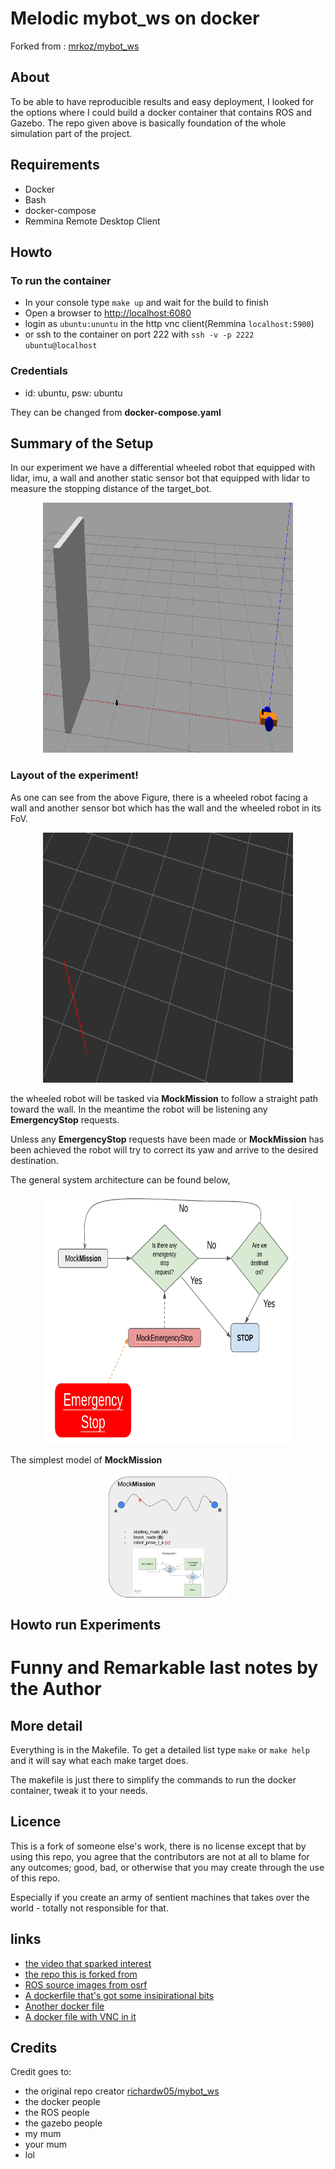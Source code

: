 # Melodic mybot_ws on docker

Forked from : [mrkoz/mybot_ws](https://github.com/mrkoz/mybot_ws)

## About

To be able to have reproducible results and easy deployment, I looked for the options where I could build a docker container that contains ROS and Gazebo. The repo given above is basically foundation of the whole simulation part of the project.

## Requirements

* Docker
* Bash
* docker-compose
* Remmina Remote Desktop Client 

## Howto

### To run the container

* In your console type `make up` and wait for the build to finish
* Open a browser to [http://localhost:6080](http://localhost:6080)
* login as `ubuntu:ununtu` in the http vnc client(Remmina `localhost:5900`)
* or ssh to the container on port 222 with `ssh -v -p 2222 ubuntu@localhost`

### Credentials

* id: ubuntu, psw: ubuntu

They can be changed from **docker-compose.yaml**

## Summary of the Setup

In our experiment we have a differential wheeled robot that equipped with lidar, imu, a wall and another static sensor bot that equipped with lidar to measure the stopping distance of the target_bot. 

<p align="center">
    <img src="pics/gazebo_setup.png" width="400" height="400" >
</p>


### Layout of the experiment!

As one can see from the above Figure, there is a wheeled robot facing a wall and another sensor bot which has the wall and the wheeled robot in its FoV. 

<p align="center">
    <img src="pics/gazebo_setup_pcl.png" width="400" height="400">
</p>

the wheeled robot will be tasked via **MockMission** to follow a straight path toward the wall. In the meantime the robot will be listening any **EmergencyStop** requests. 

Unless any **EmergencyStop** requests have been made or **MockMission** has been achieved the robot will try to correct its yaw and arrive to the desired destination.

The general system architecture can be found below, 

<p align="center">
    <img src="pics/system_architecture.png" width="400" height="400">
</p>


The simplest model of **MockMission**
<p align="center">
    <img align="center" src="pics/mock_mission_architecture.png" width="200" height="200">
</p>

## Howto run Experiments


# Funny and Remarkable last notes by the Author

## More detail

Everything is in the Makefile. To get a detailed list type `make` or `make help` and it will say what each make target does.

The makefile is just there to simplify the commands to run the docker container, tweak it to your needs.

## Licence

This is a fork of someone else's work, there is no license except that by using this repo, you agree that the contributors are not at all to blame for any outcomes; good, bad, or otherwise that you may create through the use of this repo.

Especially if you create an army of sentient machines that takes over the world - totally not responsible for that.

## links

* [the video that sparked interest](http://moorerobots.com/blog/post/1)
* [the repo this is forked from](https://github.com/richardw05/mybot_ws)
* [ROS source images from osrf](https://github.com/osrf/docker_images/tree/master/ros/melodic/ubuntu/bionic)
* [A dockerfile that's got some insipirational bits](https://github.com/ChrisTimperley/TurtleBot.Dockerfile/blob/master/source/Dockerfile)
* [Another docker file](https://hub.docker.com/r/ct2034/vnc-ros-kinetic-full/~/dockerfile/)
* [A docker file with VNC in it](https://hub.docker.com/r/dorowu/ubuntu-desktop-lxde-vnc/)

## Credits

Credit goes to:

* the original repo creator [richardw05/mybot_ws](https://github.com/richardw05/mybot_ws)
* the docker people
* the ROS people
* the gazebo people
* my mum
* your mum
* lol
